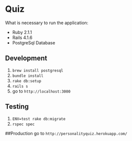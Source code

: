 # Quiz

What is necessary to run the application:

- Ruby 2.1.1
- Rails 4.1.6
- PostgreSql Database
   
## Development

1. ```brew install postgresql```
2. ```bundle install```
3. ```rake db:setup```
4. ```rails s```
5. go to ```http://localhost:3000```

## Testing

1. ```ENV=test rake db:migrate```
2. ```rspec spec```

##Production
go to ```http://personalityquiz.herokuapp.com/```

